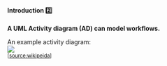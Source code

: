<div id="title">

#### Introduction :two:

</div>

<div id="body">

**A UML Activity diagram (AD) can model workflows.**

<div v-closeable alt="">

An example activity diagram:<br>
<img src="https://upload.wikimedia.org/wikipedia/commons/e/e7/Activity_conducting.svg"><br>
<sub>[[source:wikipeida](https://en.wikipedia.org/wiki/Activity_diagram)]</sub>

</div>

</div>

<div id="extras">
</div>

</div>
